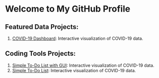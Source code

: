 # Welcome to My GitHub Profile

## Featured Data Projects:
1. [COVID-19 Dashboard](https://github.com/eliasorbon/covid_data_dashboard): Interactive visualization of COVID-19 data.

## Coding Tools Projects:
1. [Simple To-Do List with GUI](https://github.com/eliasorbon/todo_list_gui): Interactive visualization of COVID-19 data.
2. [Simple To-Do List](https://github.com/eliasorbon/todo_list): Interactive visualization of COVID-19 data.
